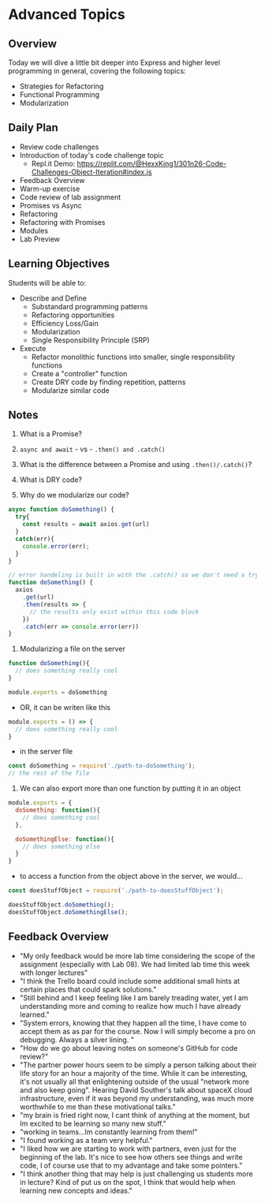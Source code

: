 # Advanced Topics

## Overview

Today we will dive a little bit deeper into Express and higher level programming in general, covering the following topics:

- Strategies for Refactoring
- Functional Programming
- Modularization

## Daily Plan

- Review code challenges
- Introduction of today's code challenge topic
  - Repl.it Demo: <https://replit.com/@HexxKing1/301n26-Code-Challenges-Object-Iteration#index.js>
- Feedback Overview
- Warm-up exercise
- Code review of lab assignment
- Promises vs Async
- Refactoring
- Refactoring with Promises
- Modules
- Lab Preview

## Learning Objectives

Students will be able to:

- Describe and Define
  - Substandard programming patterns
  - Refactoring opportunities
  - Efficiency Loss/Gain
  - Modularization
  - Single Responsibility Principle (SRP)
- Execute
  - Refactor monolithic functions into smaller, single responsibility functions
  - Create a "controller" function
  - Create DRY code by finding repetition, patterns
  - Modularize similar code

## Notes

1. What is a Promise?

1. `async and await` - vs - `.then() and .catch()`

1. What is the difference between a Promise and using `.then()/.catch()`?

1. What is DRY code?

1. Why do we modularize our code?

  ```javaScript
  async function doSomething() {
    try{
      const results = await axios.get(url)
    }
    catch(err){
      console.error(err);
    }
  }

  // error handeling is built in with the .catch() so we don't need a try/catch
  function doSomething() {
    axios
      .get(url)
      .then(results => {
        // the results only exist within this code block
      })
      .catch(err => console.error(err))
  }
  ```

1. Modularizing a file on the server

  ```javaScript
  function doSomething(){
    // does something really cool
  }

  module.exports = doSomething
  ```

  - OR, it can be writen like this

  ```javaScript
  module.exports = () => {
    // does something really cool
  }
  ```

  - in the server file

  ```javaScript
  const doSomething = require('./path-to-doSomething');
  // the rest of the file
  ```

1. We can also export more than one function by putting it in an object

  ```javaScript
  module.exports = {
    doSomething: function(){
      // does something cool
    },

    doSomethingElse: function(){
      // does something else
    }
  }
  ```

  - to access a function from the object above in the server, we would...

  ```javaScript
  const doesStuffObject = require('./path-to-doesStuffObject');

  doesStuffObject.doSomething();
  doesStuffObject.doSomethingElse();
  ```

## Feedback Overview

- "My only feedback would be more lab time considering the scope of the assignment (especially with Lab 08). We had limited lab time this week with longer lectures"
- "I think the Trello board could include some additional small hints at certain places that could spark solutions."
- "Still behind and I keep feeling like I am barely treading water, yet I am understanding more and coming to realize how much I have already learned."
- "System errors, knowing that they happen all the time, I have come to accept them as as par for the course. Now I will simply become a pro on debugging.  Always a silver lining. "
- "How do we go about leaving notes on someone's GitHub for code review?"
- "The partner power hours seem to be simply a person talking about their life story for an hour a majority of the time. While it can be interesting, it's not usually all that enlightening outside of the usual "network more and also keep going". Hearing David Souther's talk about spaceX cloud infrastructure, even if it was beyond my understanding, was much more worthwhile to me than these motivational talks."
- "my brain is fried right now, I cant think of anything at the moment, but Im excited to be learning so many new stuff."
- "working in teams...Im constantly learning from them!"
- "I found working as a team very helpful."
- "I liked how we are starting to work with partners, even just for the beginning of the lab. It's nice to see how others see things and write code, I of course use that to my advantage and take some pointers."
- "I think another thing that may help is just challenging us students more in lecture? Kind of put us on the spot, I think that would help when learning new concepts and ideas."
